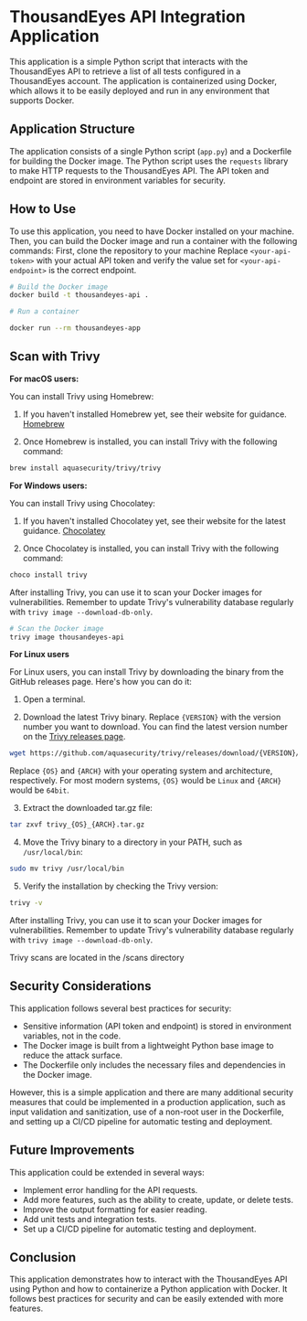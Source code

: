 # ThousandEyes API Integration Application

This application is a simple Python script that interacts with the ThousandEyes API to retrieve a list of all tests configured in a ThousandEyes account. The application is containerized using Docker, which allows it to be easily deployed and run in any environment that supports Docker.

## Application Structure

The application consists of a single Python script (`app.py`) and a Dockerfile for building the Docker image. The Python script uses the `requests` library to make HTTP requests to the ThousandEyes API. The API token and endpoint are stored in environment variables for security.

## How to Use

To use this application, you need to have Docker installed on your machine. Then, you can build the Docker image and run a container with the following commands:
First, clone the repository to your machine
Replace `<your-api-token>` with your actual API token and verify the value set for `<your-api-endpoint>` is the correct endpoint.

```bash
# Build the Docker image
docker build -t thousandeyes-api .

# Run a container

docker run --rm thousandeyes-app  
```

## Scan with Trivy

**For macOS users:**

You can install Trivy using Homebrew:

1. If you haven't installed Homebrew yet, see their website for guidance. [Homebrew](https://brew.sh/)

2. Once Homebrew is installed, you can install Trivy with the following command:

```bash
brew install aquasecurity/trivy/trivy
```

**For Windows users:**

You can install Trivy using Chocolatey:

1. If you haven't installed Chocolatey yet, see their website for the latest guidance. [Chocolatey](https://chocolatey.org/install)

2. Once Chocolatey is installed, you can install Trivy with the following command:

```powershell
choco install trivy
```

After installing Trivy, you can use it to scan your Docker images for vulnerabilities. Remember to update Trivy's vulnerability database regularly with `trivy image --download-db-only`.

```bash
# Scan the Docker image
trivy image thousandeyes-api 
```
**For Linux users**

For Linux users, you can install Trivy by downloading the binary from the GitHub releases page. Here's how you can do it:

1. Open a terminal.

2. Download the latest Trivy binary. Replace `{VERSION}` with the version number you want to download. You can find the latest version number on the [Trivy releases page](https://github.com/aquasecurity/trivy/releases).

```bash
wget https://github.com/aquasecurity/trivy/releases/download/{VERSION}/trivy_{OS}_{ARCH}.tar.gz
```

Replace `{OS}` and `{ARCH}` with your operating system and architecture, respectively. For most modern systems, `{OS}` would be `Linux` and `{ARCH}` would be `64bit`.

3. Extract the downloaded tar.gz file:

```bash
tar zxvf trivy_{OS}_{ARCH}.tar.gz
```

4. Move the Trivy binary to a directory in your PATH, such as `/usr/local/bin`:

```bash
sudo mv trivy /usr/local/bin
```

5. Verify the installation by checking the Trivy version:

```bash
trivy -v
```

After installing Trivy, you can use it to scan your Docker images for vulnerabilities. Remember to update Trivy's vulnerability database regularly with `trivy image --download-db-only`.

Trivy scans are located in the /scans directory

## Security Considerations

This application follows several best practices for security:

- Sensitive information (API token and endpoint) is stored in environment variables, not in the code.
- The Docker image is built from a lightweight Python base image to reduce the attack surface.
- The Dockerfile only includes the necessary files and dependencies in the Docker image.

However, this is a simple application and there are many additional security measures that could be implemented in a production application, such as input validation and sanitization, use of a non-root user in the Dockerfile, and setting up a CI/CD pipeline for automatic testing and deployment.

## Future Improvements

This application could be extended in several ways:

- Implement error handling for the API requests.
- Add more features, such as the ability to create, update, or delete tests.
- Improve the output formatting for easier reading.
- Add unit tests and integration tests.
- Set up a CI/CD pipeline for automatic testing and deployment.

## Conclusion

This application demonstrates how to interact with the ThousandEyes API using Python and how to containerize a Python application with Docker. It follows best practices for security and can be easily extended with more features.

